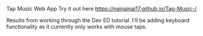Tap Music Web App
Try it out here https://nainainai17.github.io/Tap-Music-/

Results from working through the Dev ED tutorial. I'll be adding keyboard functionality as  it currently only works with mouse taps. 

		
